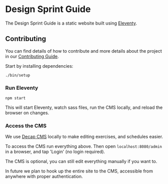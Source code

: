 # Design Sprint Guide

The Design Sprint Guide is a static website built using [Eleventy](https://11ty.dev).

## Contributing

You can find details of how to contribute and more details about the project in
our [Contributing Guide](https://github.com/thoughtbot/design-sprint-guide/blob/main/CONTRIBUTING.md).

Start by installing dependencies:

```
./bin/setup
```

### Run Eleventy

```
npm start
```
This will start Eleventy, watch sass files, run the CMS locally, and reload the browser on changes.

### Access the CMS

We use [Decap CMS](https://decapcms.org) locally to make editing
exercises, and schedules easier.

To access the CMS run everything above. Then open `localhost:8080/admin` in a
browser, and tap 'Login' (no login required).

The CMS is optional, you can still edit everything manually if you want to.

In future we plan to hook up the entire site to the CMS, accessible from
anywhere with proper authentication.
